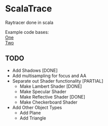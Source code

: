 # ScalaTrace

Raytracer done in scala

Example code bases:  
[One](http://nakkaya.com/2010/12/26/ray-tracing-in-clojure/)  
[Two](http://code.google.com/p/cray/downloads/detail?name=cray-1.1.zip&can=2&q=)  

## TODO

* Add Shadows [DONE]
* Add multisampling for focus and AA
* Separate out Shader functionality [PARTIAL]
	* Make Lambert Shader [DONE]
	* Make Specular Shader
	* Make Reflective Shader [DONE]
	* Make Checkerboard Shader
* Add Other Object Types
	* Add Plane
	* Add Triangle
